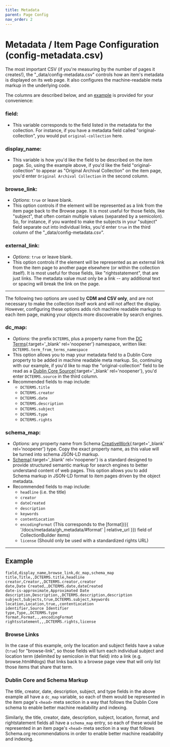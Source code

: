```yaml
---
title: Metadata
parent: Page Config
nav_order: 2
---
```


# Metadata / Item Page Configuration (config-metadata.csv)

The most important CSV (if you're measuring by the number of pages it creates!), the "_data/config-metadata.csv" controls how an item's metadata is displayed on its web page. 
It also configures the machine-readable meta markup in the underlying code. 

The columns are described below, and an [example](#example) is provided for your convenience: 

### field: 
- This variable corresponds to the field listed in the metadata for the collection. For instance, if you have a metadata field called "original-collection", you would put `original-collection` here. 

### display_name: 
- This variable is how you'd like the field to be described on the item page. So, using the example above, if you'd like the field "original-collection" to appear as "Original Archival Collection" on the item page, you'd enter `Original Archival Collection` in the second column.

### browse_link: 
- *Options*: `true` or leave blank. 
- This option controls if the element will be represented as a link from the item page back to the Browse page. It is most useful for those fields, like "subject", that often contain multiple values (separated by a semicolon). So, for instance, if you wanted to make the subjects in your "subject" field separate out into individual links, you'd enter `true` in the third column of the "_data/config-metadata.csv".

### external_link: 
- *Options*: `true` or leave blank. 
- This option controls if the element will be represented as an external link from the item page to another page elsewhere (or within the collection itself). It is most useful for those fields, like "rightsstatement", that are just links. The metadata value must only be a link -- any additional text or spacing will break the link on the page. 


------

The following two options are used by **CDM and CSV only**, and are not necessary to make the collection itself work and will not affect the display.
However, configuring these options adds rich machine readable markup to each item page, making your objects more discoverable by search engines.

### dc_map: 
- *Options:* the prefix `DCTERMS`, plus a property name from the [DC Terms](https://www.dublincore.org/specifications/dublin-core/dcmi-terms/){:target='_blank' rel='noopener'} namespace, written like: `DCTERMS.term_from_terms_namespace`
- This option allows you to map your metadata field to a Dublin Core property to be added in machine readable meta markup. So, continuing with our example, if you'd like to map the "original-collection" field to be read as a [Dublin Core Source](https://www.dublincore.org/specifications/dublin-core/dcmi-terms/#http://purl.org/dc/terms/source){:target='_blank' rel='noopener'}, you'd enter `DCTERMS.source` in the third column.
- Recommended fields to map include: 
    - `DCTERMS.title`
    - `DCTERMS.creator`
    - `DCTERMS.date`
    - `DCTERMS.description`
    - `DCTERMS.subject`
    - `DCTERMS.type`
    - `DCTERMS.rights`

### schema_map:
- *Options:* any property name from Schema [CreativeWork](https://schema.org/CreativeWork){:target='_blank' rel='noopener'} type. Copy the exact property name, as this value will be turned into schema JSON-LD markup. 
- [Schema](https://schema.org/){:target='_blank' rel='noopener'} is a standard designed to provide structured semantic markup for search engines to better understand content of web pages. This option allows you to add Schema markup in JSON-LD format to item pages driven by the object metadata.  
- Recommended fields to map include:
    - `headline` (i.e. the title)
    - `creator`
    - `dateCreated`
    - `description`
    - `keywords`
    - `contentLocation`
    - `encodingFormat` (This corresponds to the [format]({{ '/docs/metadata/gh_metadata/#format' | relative_url }}) field of CollectionBuilder items)
    - `license` (Should only be used with a standardized rights URL)

------

## Example 

```
field,display_name,browse_link,dc_map,schema_map
title,Title,,DCTERMS.title,headline
creator,Creator,,DCTERMS.creator,creator
date,Date Created,,DCTERMS.date,dateCreated
date-is-approximate,Approximated Date
description,Description,,DCTERMS.description,description
subject,Subjects,true,DCTERMS.subject,keywords
location,Location,true,,contentLocation
identifier,Source Identifier
type,Type,,DCTERMS.type
format,Format,,,encodingFormat
rightsstatement,,,DCTERMS.rights,license
```

### Browse Links 

In the case of this example, only the location and subject fields have a value (`true`) for "browse-link", so those fields will turn each individual subject and location term (delimited by semicolon in that field) into a link (e.g. browse.html#dogs) that links back to a browse page view that will only list those items that share that term. 

### Dublin Core and Schema Markup

The title, creator, date, description, subject, and type fields in the above example all have a `dc_map` variable, so each of them would be represented in the item page's `<head>` meta section in a way that follows the Dublin Core schema to enable better machine readability and indexing.

Similarly, the title, creator, date, description, subject, location, format, and rightstatement fields all have a `schema_map` entry, so each of these would be represented in an item page's `<head>` meta section in a way that follows Schema.org recommendations in order to enable better machine readability and indexing.
